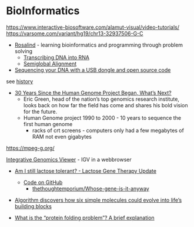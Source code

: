 BioInformatics
==============

https://www.interactive-biosoftware.com/alamut-visual/video-tutorials/
https://varsome.com/variant/hg19/chr13-32937506-G-C

* [Rosalind](http://rosalind.info/) - learning bioinformatics and programming through problem solving
    * [Transcribing DNA into RNA](http://rosalind.info/problems/rna/)
    * [Semiglobal Alignment](http://rosalind.info/problems/smgb/)
* [Sequencing your DNA with a USB dongle and open source code](https://stackoverflow.blog/2021/12/24/sequencing-your-dna-with-a-usb-dongle-and-open-source-code/)

see [history](./historyOfComputing.md)

* [30 Years Since the Human Genome Project Began, What’s Next?](https://www.wired.com/story/30-years-since-the-human-genome-project-began-whats-next/)
    * Eric Green, head of the nation’s top genomics research institute, looks back on how far the field has come and shares his bold vision for the future.
    * Human Genome project 1990 to 2000 - 10 years to sequence the first human genome
        * racks of crt screens - computers only had a few megabytes of RAM not even gigabytes

https://mpeg-g.org/


[Integrative Genomics Viewer](http://igv.org/) - IGV in a webbrowser


* [Am I still lactose tolerant? - Lactose Gene Therapy Update](https://youtu.be/aoczYXJeMY4)
    * [Code on GitHub](https://youtu.be/aoczYXJeMY4?t=584)
        * [thethoughtemporium/Whose-gene-is-it-anyway](https://github.com/thethoughtemporium/Whose-gene-is-it-anyway)


* [Algorithm discovers how six simple molecules could evolve into life’s building blocks](https://www.chemistryworld.com/news/algorithm-discovers-how-six-simple-molecules-could-evolve-into-lifes-building-blocks/4012505.article)

* [What is the “protein folding problem”? A brief explanation](https://rootsofprogress.org/alphafold-protein-folding-explainer)
